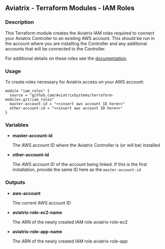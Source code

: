 ## Aviatrix - Terraform Modules - IAM Roles

### Description
This Terraform module creates the Aviatrix IAM roles required to connect your Aviatrix Controller to an existing AWS account.  This should be run in the account where you are installing the Controller and any additional accounts that will be connected to the Controller.

For additional details on these roles see the [documentation](https://docs.aviatrix.com/HowTos/HowTo_IAM_role.html).

### Usage

To create roles necessary for Aviatrix access on your AWS account:
```
module "iam_roles" {
  source = "github.com/AviatrixSystems/terraform-modules.git/iam_roles"
  master-account-id = "<<insert aws account ID here>>"
  other-account-id = "<<insert aws account ID here>>"
}
```

### Variables
  
- **master-account-id**

  The AWS account ID where the Aviatrix Controller is (or will be) installed

- **other-account-id**

  The AWS account ID of the account being linked.  If this is the first installation, provide the same ID here as the `master-account-id`

### Outputs

- **aws-account**

  The current AWS account ID
  
- **aviatrix-role-ec2-name**

  The ARN of the newly created IAM role aviatrix-role-ec2
  
- **aviatrix-role-app-name**

  The ARN of the newly created IAM role aviatrix-role-app
